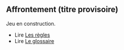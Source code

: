 ## Affrontement (titre provisoire)

Jeu en construction.

- Lire [Les règles](rules.md)
- Lire [Le glossaire](glossaire.md)
